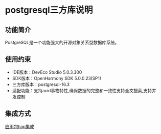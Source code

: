 # postgresql三方库说明

## 功能简介

PostgreSQL是一个功能强大的开源对象关系型数据库系统。

 ## 使用约束
-  IDE版本：DevEco Studio 5.0.3.300 
-  SDK版本：OpenHarmony SDK 5.0.0.23(SP1)
-  三方库版本：postgresql-16.3
-  适配功能：支持acid事物特性,确保数据的完整和一致性支持全文搜索,支持并发控制

 ## 集成方式
 [应用包hap集成](docs/hap_integrate.md)





